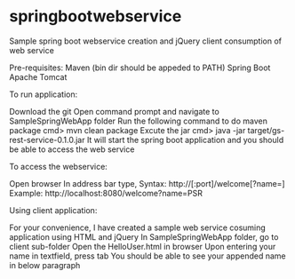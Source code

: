# springbootwebservice
Sample spring boot webservice creation and jQuery client consumption of web service

Pre-requisites:
Maven (bin dir should be appeded to PATH)
Spring Boot
Apache Tomcat

To run application:

Download the git
Open command prompt and navigate to SampleSpringWebApp folder
Run the following command to do maven package
cmd> mvn clean package
Excute the jar
cmd> java -jar target/gs-rest-service-0.1.0.jar
It will start the spring boot application and you should be able to access the web service

To access the webservice:

Open browser
In address bar type, 
Syntax: http://<yourserveraddress>[:port]/welcome[?name=<your name>]
Example: http://localhost:8080/welcome?name=PSR

Using client application:

For your convenience, I have created a sample web service cosuming application using HTML and jQuery
In SampleSpringWebApp folder, go to client sub-folder
Open the HelloUser.html in browser
Upon entering your name in textfield, press tab
You should be able to see your appended name in below paragraph
